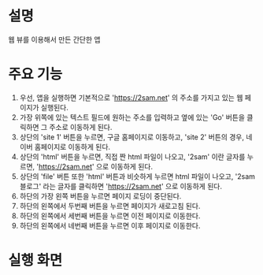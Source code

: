 # 설명
웹 뷰를 이용해서 만든 간단한 앱

# 주요 기능
1. 우선, 앱을 실행하면 기본적으로 'https://2sam.net' 의 주소를 가지고 있는 웹 페이지가 실행된다.
2. 가장 위쪽에 있는 텍스트 필드에 원하는 주소를 입력하고 옆에 있는 'Go' 버튼을 클릭하면 그 주소로 이동하게 된다.
3. 상단의 'site 1' 버튼을 누르면, 구글 홈페이지로 이동하고, 'site 2' 버튼의 경우, 네이버 홈페이지로 이동하게 된다.
4. 상단의 'html' 버튼을 누르면, 직접 짠 html 파일이 나오고, '2sam' 이란 글자를 누르면, 'https://2sam.net' 으로 이동하게 된다.
5. 상단의 'file' 버튼 또한 'html' 버튼과 비슷하게 누르면 html 파일이 나오고, '2sam 블로그' 라는 글자를 클릭하면 'https://2sam.net' 으로 이동하게 된다.
6. 하단의 가장 왼쪽 버튼을 누르면 페이지 로딩이 중단된다.
7. 하단의 왼쪽에서 두번째 버튼을 누르면 페이지가 새로고침 된다.
8. 하단의 왼쪽에서 세번째 버튼을 누르면 이전 페이지로 이동한다.
9. 하단의 왼쪽에서 네번째 버튼을 누르면 이후 페이지로 이동한다.

# 실행 화면
